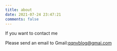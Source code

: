 ```yaml
---
title: about
date: 2021-07-24 23:47:21
comments: false
---
```


If you want to contact me

Please send an email to Gmail:[qqnvblog@gmai.com](mailto:qqnvblog@gmail.com)

